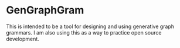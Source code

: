 # GenGraphGram
This is intended to be a tool for designing and using generative graph grammars.  I am also using this as a way to practice open source development.
